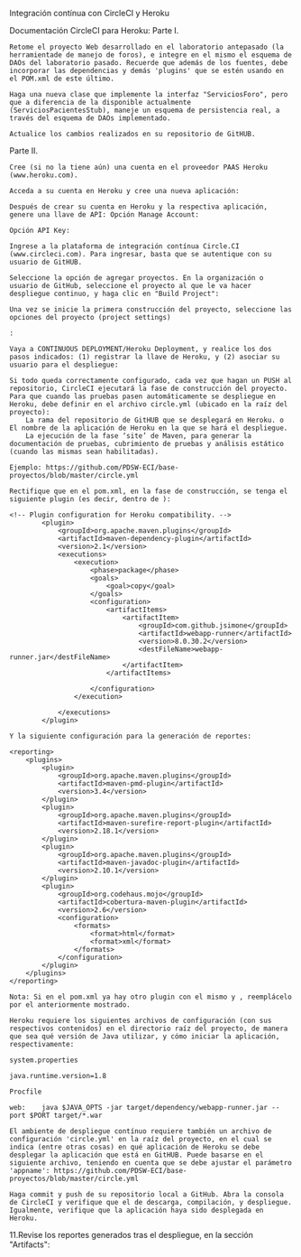 Integración contínua con CircleCI y Heroku

Documentación CircleCI para Heroku:
Parte I.

    Retome el proyecto Web desarrollado en el laboratorio antepasado (la herramientade de manejo de foros), e integre en el mismo el esquema de DAOs del laboratorio pasado. Recuerde que además de los fuentes, debe incorporar las dependencias y demás 'plugins' que se estén usando en el POM.xml de este último.

    Haga una nueva clase que implemente la interfaz "ServiciosForo", pero que a diferencia de la disponible actualmente (ServiciosPacientesStub), maneje un esquema de persistencia real, a través del esquema de DAOs implementado.

    Actualice los cambios realizados en su repositorio de GitHUB.

Parte II.

    Cree (si no la tiene aún) una cuenta en el proveedor PAAS Heroku (www.heroku.com).

    Acceda a su cuenta en Heroku y cree una nueva aplicación:

    Después de crear su cuenta en Heroku y la respectiva aplicación, genere una llave de API: Opción Manage Account:

    Opción API Key:

    Ingrese a la plataforma de integración contínua Circle.CI (www.circleci.com). Para ingresar, basta que se autentique con su usuario de GitHUB.

    Seleccione la opción de agregar proyectos. En la organización o usuario de GitHub, seleccione el proyecto al que le va hacer despliegue continuo, y haga clic en "Build Project":

    Una vez se inicie la primera construcción del proyecto, seleccione las opciones del proyecto (project settings)

    :

    Vaya a CONTINUOUS DEPLOYMENT/Heroku Deployment, y realice los dos pasos indicados: (1) registrar la llave de Heroku, y (2) asociar su usuario para el despliegue:

    Si todo queda correctamente configurado, cada vez que hagan un PUSH al repositorio, CircleCI ejecutará la fase de construcción del proyecto. Para que cuando las pruebas pasen automáticamente se despliegue en Heroku, debe definir en el archivo circle.yml (ubicado en la raíz del proyecto):
        La rama del repositorio de GitHUB que se desplegará en Heroku. o El nombre de la aplicación de Heroku en la que se hará el despliegue.
        La ejecución de la fase ‘site’ de Maven, para generar la documentación de pruebas, cubrimiento de pruebas y análisis estático (cuando las mismas sean habilitadas).

    Ejemplo: https://github.com/PDSW-ECI/base-proyectos/blob/master/circle.yml

    Rectifique que en el pom.xml, en la fase de construcción, se tenga el siguiente plugin (es decir, dentro de ):

    <!-- Plugin configuration for Heroku compatibility. -->
            <plugin>
                <groupId>org.apache.maven.plugins</groupId>
                <artifactId>maven-dependency-plugin</artifactId>
                <version>2.1</version>
                <executions>
                    <execution>
                        <phase>package</phase>
                        <goals>
                            <goal>copy</goal>
                        </goals>
                        <configuration>
                            <artifactItems>
                                <artifactItem>
                                    <groupId>com.github.jsimone</groupId>
                                    <artifactId>webapp-runner</artifactId>
                                    <version>8.0.30.2</version>
                                    <destFileName>webapp-runner.jar</destFileName>
                                </artifactItem>
                            </artifactItems>

                        </configuration>
                    </execution>

                </executions>
            </plugin>

    Y la siguiente configuración para la generación de reportes:

    <reporting>
        <plugins>
            <plugin>
                <groupId>org.apache.maven.plugins</groupId>
                <artifactId>maven-pmd-plugin</artifactId>
                <version>3.4</version>
            </plugin>
            <plugin>
                <groupId>org.apache.maven.plugins</groupId>
                <artifactId>maven-surefire-report-plugin</artifactId>
                <version>2.18.1</version>
            </plugin>
            <plugin>
                <groupId>org.apache.maven.plugins</groupId>
                <artifactId>maven-javadoc-plugin</artifactId>
                <version>2.10.1</version>
            </plugin>
            <plugin>
                <groupId>org.codehaus.mojo</groupId>
                <artifactId>cobertura-maven-plugin</artifactId>
                <version>2.6</version>
                <configuration>
                    <formats>
                        <format>html</format>
                        <format>xml</format>
                    </formats>
                </configuration>
            </plugin>            
        </plugins>
    </reporting>

    Nota: Si en el pom.xml ya hay otro plugin con el mismo y , reemplácelo por el anteriormente mostrado.

    Heroku requiere los siguientes archivos de configuración (con sus respectivos contenidos) en el directorio raíz del proyecto, de manera que sea qué versión de Java utilizar, y cómo iniciar la aplicación, respectivamente:

    system.properties

    java.runtime.version=1.8

    Procfile

    web:    java $JAVA_OPTS -jar target/dependency/webapp-runner.jar --port $PORT target/*.war

    El ambiente de despliegue contínuo requiere también un archivo de configuración 'circle.yml' en la raíz del proyecto, en el cual se indica (entre otras cosas) en qué aplicación de Heroku se debe desplegar la aplicación que está en GitHUB. Puede basarse en el siguiente archivo, teniendo en cuenta que se debe ajustar el parámetro 'appname': https://github.com/PDSW-ECI/base-proyectos/blob/master/circle.yml

    Haga commit y push de su repositorio local a GitHub. Abra la consola de CircleCI y verifique que el de descarga, compilación, y despliegue. Igualmente, verifique que la aplicación haya sido desplegada en Heroku.

11.Revise los reportes generados tras el despliegue, en la sección "Artifacts":

